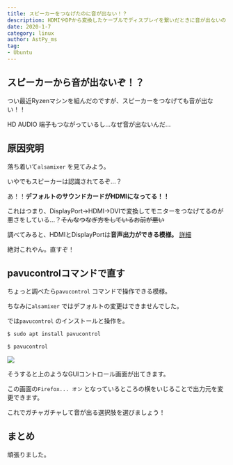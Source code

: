 ```yaml
---
title: スピーカーをつなげたのに音が出ない！？
description: HDMIやDPから変換したケーブルでディスプレイを繋いだときに音が出ないのを直します。
date: 2020-1-7
category: linux
author: AstPy_ms
tag:
- Ubuntu
---
```


## スピーカーから音が出ないぞ！？

つい最近Ryzenマシンを組んだのですが、スピーカーをつなげても音が出ない！！

HD AUDIO 端子もつながっているし...なぜ音が出ないんだ...

## 原因究明

落ち着いて`alsamixer` を見てみよう。

いやでもスピーカーは認識されてるぞ...？

あ！！**デフォルトのサウンドカードがHDMIになってる！！**

これはつまり、DisplayPort→HDMI→DVIで変換してモニターをつなげてるのが悪さをしている...？~~そんなつなぎ方をしているお前が悪い~~

調べてみると、HDMIとDisplayPortは**音声出力ができる模様。** [詳細](https://ja.wikipedia.org/wiki/DisplayPort)

絶対これやん。直すぞ！

## pavucontrolコマンドで直す

ちょっと調べたら`pavucontrol` コマンドで操作できる模様。

ちなみに`alsamixer` ではデフォルトの変更はできませんでした。

では`pavucontrol` のインストールと操作を。

```bash
$ sudo apt install pavucontrol

$ pavucontrol
```

![](/imgs/audio1.png)

そうすると上のようなGUIコントロール画面が出てきます。

この画面の`Firefox... オン` となっているところの横をいじることで出力元を変更できます。

これでガチャガチャして音が出る選択肢を選びましょう！

## まとめ

頑張りました。
